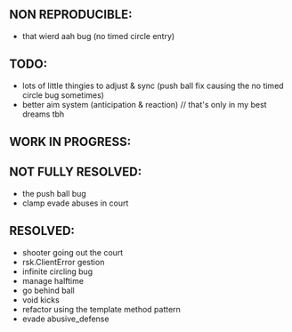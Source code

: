 ## NON REPRODUCIBLE:
- that wierd aah bug (no timed circle entry)

## TODO:
- lots of little thingies to adjust & sync (push ball fix causing the no timed circle bug sometimes)
- better aim system (anticipation & reaction) // that's only in my best dreams tbh

## WORK IN PROGRESS:

## NOT FULLY RESOLVED:
- the push ball bug
- clamp evade abuses in court

## RESOLVED:
- shooter going out the court
- rsk.ClientError gestion
- infinite circling bug
- manage halftime
- go behind ball
- void kicks
- refactor using the template method pattern
- evade abusive_defense
